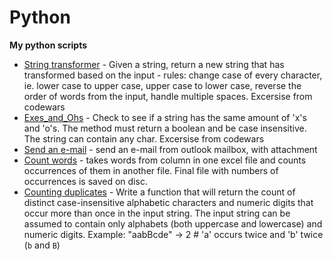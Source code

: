 # Python
**My python scripts**

- [String transformer](https://github.com/szyymek/Python-codewars/blob/master/String_transformer.py) - Given a string, return a new string that has transformed based on the input - rules: change case of every character, ie. lower case to upper case, upper case to lower case, reverse the order of words from the input, handle multiple spaces. Excersise from codewars
- [Exes_and_Ohs](https://github.com/szyymek/Python-scripts/blob/master/Exes_and_Ohs) - Check to see if a string has the same amount of 'x's and 'o's. The method must return a boolean and be case insensitive. The string can contain any char. Excersise from codewars
- [Send an e-mail](https://github.com/szyymek/Python-scripts/blob/master/send_email) - send an e-mail from outlook mailbox, with attachment
- [Count words](https://github.com/szyymek/Python-scripts/blob/master/Count_words) - takes words from column in one excel file and counts occurrences of them in another file. Final file with numbers of occurrences is saved on disc.
- [Counting duplicates](https://github.com/szyymek/Python-scripts/blob/master/Counting_duplicates) - Write a function that will return the count of distinct case-insensitive alphabetic characters and numeric digits that occur more than once in the input string. The input string can be assumed to contain only alphabets (both uppercase and lowercase) and numeric digits. Example: "aabBcde" -> 2 # 'a' occurs twice and 'b' twice (`b` and `B`)
